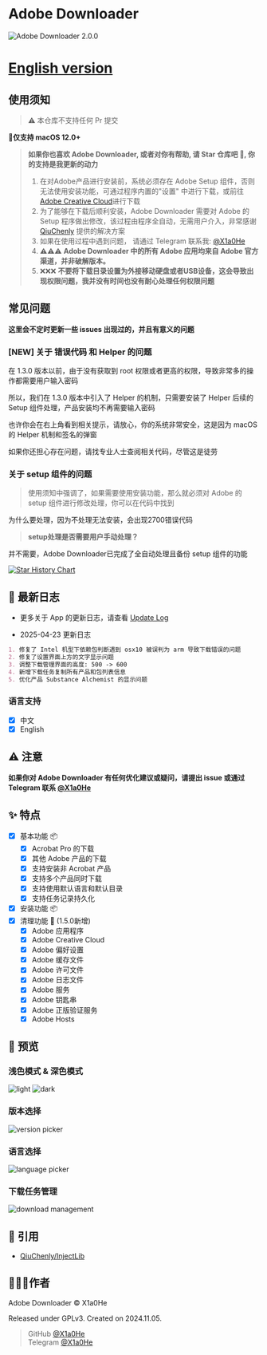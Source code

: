 # Adobe Downloader

![Adobe Downloader 2.0.0](imgs/Adobe%20Downloader%202.0.0.png)

# **[English version](readme-en.md)**

## 使用须知

> ⚠️ 本仓库不支持任何 Pr 提交

**🍎仅支持 macOS 12.0+**

> **如果你也喜欢 Adobe Downloader, 或者对你有帮助, 请 Star 仓库吧 🌟, 你的支持是我更新的动力**
>
> 1. 在对Adobe产品进行安装前，系统必须存在 Adobe Setup 组件，否则无法使用安装功能，可通过程序内置的"设置"
     中进行下载，或前往[Adobe Creative Cloud](https://creativecloud.adobe.com/apps/download/creative-cloud)进行下载
> 2. 为了能够在下载后顺利安装，Adobe Downloader 需要对 Adobe 的 Setup
     程序做出修改，该过程由程序全自动，无需用户介入，非常感谢 [QiuChenly](https://github.com/QiuChenly)
     提供的解决方案
> 3. 如果在使用过程中遇到问题， 请通过 Telegram 联系我: [@X1a0He](https://t.me/X1a0He_bot)
> 4. ⚠️⚠️⚠️ **Adobe Downloader 中的所有 Adobe 应用均来自 Adobe 官方渠道，并非破解版本。**
> 5. ❌❌❌ **不要将下载目录设置为外接移动硬盘或者USB设备，这会导致出现权限问题，我并没有时间也没有耐心处理任何权限问题**

## 常见问题

**这里会不定时更新一些 issues 出现过的，并且有意义的问题**

### **[NEW] 关于 错误代码 和 Helper 的问题**

在 1.3.0 版本以前，由于没有获取到 root 权限或者更高的权限，导致非常多的操作都需要用户输入密码

所以，我们在 1.3.0 版本中引入了 Helper 的机制，只需要安装了 Helper 后续的 Setup 组件处理，产品安装均不再需要输入密码

也许你会在右上角看到相关提示，请放心，你的系统非常安全，这是因为 macOS 的 Helper 机制和签名的弹窗

如果你还担心存在问题，请找专业人士查阅相关代码，尽管这是徒劳

### 关于 setup 组件的问题

> 使用须知中强调了，如果需要使用安装功能，那么就必须对 Adobe 的 setup 组件进行修改处理，你可以在代码中找到

为什么要处理，因为不处理无法安装，会出现2700错误代码

> **setup处理是否需要用户手动处理？**

并不需要，Adobe Downloader已完成了全自动处理且备份 setup 组件的功能

<a href="https://star-history.com/#X1a0He/Adobe-Downloader&Timeline">
 <picture>
   <source media="(prefers-color-scheme: dark)" srcset="https://api.star-history.com/svg?repos=X1a0He/Adobe-Downloader&type=Timeline&theme=dark" />
   <source media="(prefers-color-scheme: light)" srcset="https://api.star-history.com/svg?repos=X1a0He/Adobe-Downloader&type=Timeline" />
   <img alt="Star History Chart" src="https://api.star-history.com/svg?repos=X1a0He/Adobe-Downloader&type=Timeline" />
 </picture>
</a>

## 📔 最新日志

- 更多关于 App 的更新日志，请查看 [Update Log](update-log.md)

- 2025-04-23 更新日志

```markdown
1. 修复了 Intel 机型下依赖包判断遇到 osx10 被误判为 arm 导致下载错误的问题
2. 修复了设置界面上方的文字显示问题
3. 调整下载管理界面的高度: 500 -> 600
4. 新增下载任务复制所有产品和包列表信息
5. 优化产品 Substance Alchemist 的显示问题
```

### 语言支持

- [x] 中文
- [x] English

## ⚠️ 注意

**如果你对 Adobe Downloader 有任何优化建议或疑问，请提出 issue 或通过 Telegram 联系 [@X1a0He](https://t.me/X1a0He_bot)**

## ✨ 特点

- [x] 基本功能 📦
    - [x] Acrobat Pro 的下载
    - [x] 其他 Adobe 产品的下载
    - [x] 支持安装非 Acrobat 产品
    - [x] 支持多个产品同时下载
    - [x] 支持使用默认语言和默认目录
    - [x] 支持任务记录持久化
- [x] 安装功能 📦
- [x] 清理功能 🧹 (1.5.0新增)
    - [x] Adobe 应用程序
    - [x] Adobe Creative Cloud
    - [x] Adobe 偏好设置
    - [x] Adobe 缓存文件
    - [x] Adobe 许可文件
    - [x] Adobe 日志文件
    - [x] Adobe 服务
    - [x] Adobe 钥匙串
    - [x] Adobe 正版验证服务
    - [x] Adobe Hosts

## 👀 预览

### 浅色模式 & 深色模式

![light](imgs/preview-light.png)
![dark](imgs/preview-dark.png)

### 版本选择

![version picker](imgs/version.png)

### 语言选择

![language picker](imgs/language.png)

### 下载任务管理

![download management](imgs/download.png)

## 🔗 引用

- [QiuChenly/InjectLib](https://github.com/QiuChenly/InjectLib/)

## 👨🏻‍💻作者

Adobe Downloader © X1a0He

Released under GPLv3. Created on 2024.11.05.

> GitHub [@X1a0He](https://github.com/X1a0He/) \
> Telegram [@X1a0He](https://t.me/X1a0He_bot)
